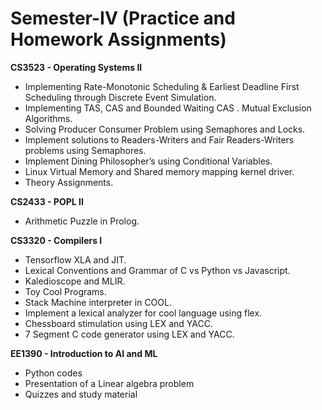 # Semester-IV (Practice and Homework Assignments)

**CS3523 - Operating Systems II**
- Implementing Rate-Monotonic Scheduling & Earliest Deadline First Scheduling through Discrete Event Simulation.
- Implementing TAS, CAS and Bounded Waiting CAS . Mutual Exclusion Algorithms.
- Solving Producer Consumer Problem using Semaphores and Locks.
- Implement solutions to Readers-Writers and Fair Readers-Writers problems using Semaphores.
- Implement Dining Philosopher’s using Conditional Variables.
- Linux Virtual Memory and Shared memory mapping kernel driver.
- Theory Assignments.

**CS2433 - POPL II**
- Arithmetic Puzzle in Prolog.

**CS3320 - Compilers I**
- Tensorflow XLA and JIT.
- Lexical Conventions and Grammar of C vs Python vs Javascript.
- Kaledioscope and MLIR.
- Toy Cool Programs.
- Stack Machine interpreter in COOL.
- Implement a lexical analyzer for cool language using flex.
- Chessboard stimulation using LEX and YACC.
- 7 Segment C code generator using LEX and YACC.

**EE1390 - Introduction to AI and ML**
- Python codes
- Presentation of a Linear algebra problem
- Quizzes and study material